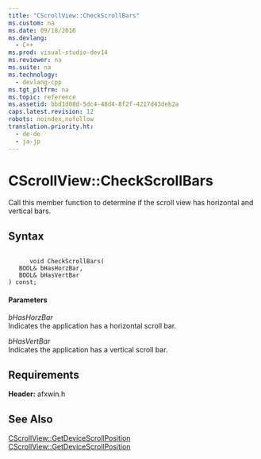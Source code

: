 ```yaml
---
title: "CScrollView::CheckScrollBars"
ms.custom: na
ms.date: 09/18/2016
ms.devlang: 
  - C++
ms.prod: visual-studio-dev14
ms.reviewer: na
ms.suite: na
ms.technology: 
  - devlang-cpp
ms.tgt_pltfrm: na
ms.topic: reference
ms.assetid: bbd1d08d-5dc4-48d4-8f2f-4217d43deb2a
caps.latest.revision: 12
robots: noindex,nofollow
translation.priority.ht: 
  - de-de
  - ja-jp
---
```

# CScrollView::CheckScrollBars
Call this member function to determine if the scroll view has horizontal and vertical bars.  
  
## Syntax  
  
```  
  
      void CheckScrollBars(  
   BOOL& bHasHorzBar,  
   BOOL& bHasVertBar   
) const;  
```  
  
#### Parameters  
 *bHasHorzBar*  
 Indicates the application has a horizontal scroll bar.  
  
 *bHasVertBar*  
 Indicates the application has a vertical scroll bar.  
  
## Requirements  
 **Header:** afxwin.h  
  
## See Also  
 [CScrollView::GetDeviceScrollPosition](../vs140/CScrollView--GetDeviceScrollPosition.md)   
 [CScrollView::GetDeviceScrollPosition](../vs140/CScrollView--GetDeviceScrollPosition.md)